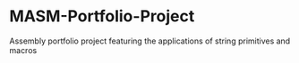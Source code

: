 # MASM-Portfolio-Project
Assembly portfolio project featuring the applications of string primitives and macros
